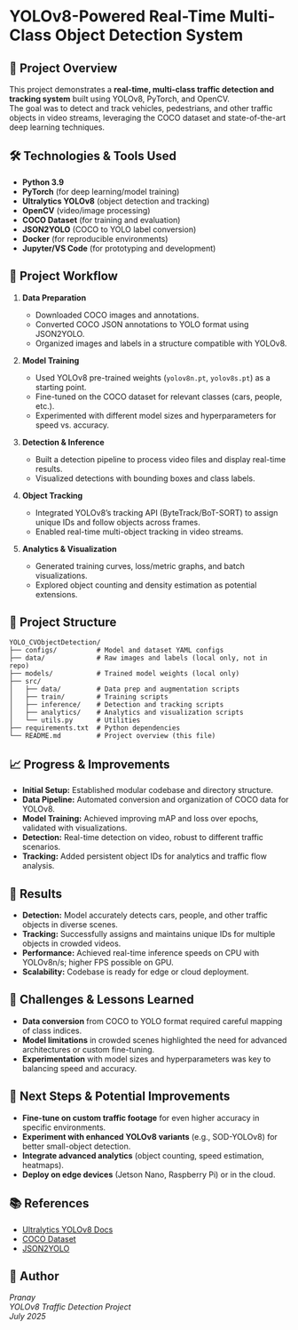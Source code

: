 # YOLOv8-Powered Real-Time Multi-Class Object Detection System

## 🚦 Project Overview

This project demonstrates a **real-time, multi-class traffic detection and tracking system** built using YOLOv8, PyTorch, and OpenCV.  
The goal was to detect and track vehicles, pedestrians, and other traffic objects in video streams, leveraging the COCO dataset and state-of-the-art deep learning techniques.

## 🛠️ Technologies & Tools Used

- **Python 3.9**
- **PyTorch** (for deep learning/model training)
- **Ultralytics YOLOv8** (object detection and tracking)
- **OpenCV** (video/image processing)
- **COCO Dataset** (for training and evaluation)
- **JSON2YOLO** (COCO to YOLO label conversion)
- **Docker** (for reproducible environments)
- **Jupyter/VS Code** (for prototyping and development)

## 🧩 Project Workflow

1. **Data Preparation**
   - Downloaded COCO images and annotations.
   - Converted COCO JSON annotations to YOLO format using JSON2YOLO.
   - Organized images and labels in a structure compatible with YOLOv8.

2. **Model Training**
   - Used YOLOv8 pre-trained weights (`yolov8n.pt`, `yolov8s.pt`) as a starting point.
   - Fine-tuned on the COCO dataset for relevant classes (cars, people, etc.).
   - Experimented with different model sizes and hyperparameters for speed vs. accuracy.

3. **Detection & Inference**
   - Built a detection pipeline to process video files and display real-time results.
   - Visualized detections with bounding boxes and class labels.

4. **Object Tracking**
   - Integrated YOLOv8’s tracking API (ByteTrack/BoT-SORT) to assign unique IDs and follow objects across frames.
   - Enabled real-time multi-object tracking in video streams.

5. **Analytics & Visualization**
   - Generated training curves, loss/metric graphs, and batch visualizations.
   - Explored object counting and density estimation as potential extensions.

## 📂 Project Structure

```
YOLO_CVObjectDetection/
├── configs/          # Model and dataset YAML configs
├── data/             # Raw images and labels (local only, not in repo)
├── models/           # Trained model weights (local only)
├── src/
│   ├── data/         # Data prep and augmentation scripts
│   ├── train/        # Training scripts
│   ├── inference/    # Detection and tracking scripts
│   ├── analytics/    # Analytics and visualization scripts
│   └── utils.py      # Utilities
├── requirements.txt  # Python dependencies
└── README.md         # Project overview (this file)
```

## 📈 Progress & Improvements

- **Initial Setup:** Established modular codebase and directory structure.
- **Data Pipeline:** Automated conversion and organization of COCO data for YOLOv8.
- **Model Training:** Achieved improving mAP and loss over epochs, validated with visualizations.
- **Detection:** Real-time detection on video, robust to different traffic scenarios.
- **Tracking:** Added persistent object IDs for analytics and traffic flow analysis.

## 🚀 Results

- **Detection:** Model accurately detects cars, people, and other traffic objects in diverse scenes.
- **Tracking:** Successfully assigns and maintains unique IDs for multiple objects in crowded videos.
- **Performance:** Achieved real-time inference speeds on CPU with YOLOv8n/s; higher FPS possible on GPU.
- **Scalability:** Codebase is ready for edge or cloud deployment.

## 🧠 Challenges & Lessons Learned

- **Data conversion** from COCO to YOLO format required careful mapping of class indices.
- **Model limitations** in crowded scenes highlighted the need for advanced architectures or custom fine-tuning.
- **Experimentation** with model sizes and hyperparameters was key to balancing speed and accuracy.

## 📝 Next Steps & Potential Improvements

- **Fine-tune on custom traffic footage** for even higher accuracy in specific environments.
- **Experiment with enhanced YOLOv8 variants** (e.g., SOD-YOLOv8) for better small-object detection.
- **Integrate advanced analytics** (object counting, speed estimation, heatmaps).
- **Deploy on edge devices** (Jetson Nano, Raspberry Pi) or in the cloud.

## 📚 References

- [Ultralytics YOLOv8 Docs](https://docs.ultralytics.com/)
- [COCO Dataset](https://cocodataset.org/)
- [JSON2YOLO](https://github.com/ultralytics/JSON2YOLO)

## 👤 Author

*Pranay*  
*YOLOv8 Traffic Detection Project*  
*July 2025*
